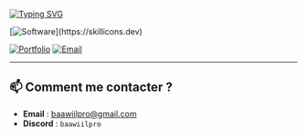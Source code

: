 [![Typing SVG](https://readme-typing-svg.demolab.com?font=Fira+Code&weight=500&size=35&pause=1000&color=F75400&width=435&lines=Hey%2C+je+suis+Baawiil+%F0%9F%91%8B)](https://git.io/typing-svg)

[![Software](https://skillicons.dev/icons?i=js,html,css,pr,au,ae,discord,discordjs,lua,)](https://skillicons.dev)

[![Portfolio](https://img.shields.io/badge/Portfolio-%23000000.svg?style=for-the-badge&logo=firefox&logoColor=#FF7139)](baawiil.fr)
[![Email](https://img.shields.io/badge/Email-D14836?style=for-the-badge&logo=gmail&logoColor=white)](mailto:baawiilpro@gmail.com)

---

## 📫 **Comment me contacter ?**
- **Email** : [baawiilpro@gmail.com](mailto\:baawiilpro@gmail.com)
- **Discord** : `baawiilpro`
